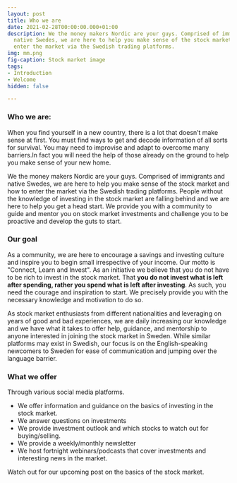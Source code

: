 ```yaml
---
layout: post
title: Who we are
date: 2021-02-28T00:00:00.000+01:00
description: We the money makers Nordic are your guys. Comprised of immigrants and
  native Swedes, we are here to help you make sense of the stock market and how to
  enter the market via the Swedish trading platforms.
img: mm.png
fig-caption: Stock market image
tags:
- Introduction
- Welcome
hidden: false

---
```

### Who we are:

When you find yourself in a new country, there is a lot that doesn’t make sense at first. You must find ways to get and decode information of all sorts for survival. You may need to improvise and adapt to overcome many barriers.In fact you will need the help of those already on the ground to help you make sense of your new home.

We the money makers Nordic are your guys. Comprised of immigrants and native Swedes, we are here to help you make sense of the stock market and how to enter the market via the Swedish trading platforms. People without the knowledge of investing in the stock market are falling behind and we are here to help you get a head start. We provide you with a community to guide and mentor you on stock market investments and challenge you to be proactive and develop the guts to start.

### Our goal

As a community, we are here to encourage a savings and investing culture and inspire you to begin small irrespective of your income. Our motto is "Connect, Learn and Invest". As an initiative we believe that you do not have to be rich to invest in the stock market. That **you do not invest what is left after spending, rather you spend what is left after investing**. As such, you need the courage and inspiration to start. We precisely provide you with the necessary knowledge and motivation to do so.

As stock market enthusiasts from different nationalities and leveraging on years of good and bad experiences, we are daily increasing our knowledge and we have what it takes to offer help, guidance, and mentorship to anyone interested in joining the stock market in Sweden. While similar platforms may exist in Swedish, our focus is on the English-speaking newcomers to Sweden for ease of communication and jumping over the language barrier.

### What we offer

Through various social media platforms.

* We offer information and guidance on the basics of investing in the stock market.
* We answer questions on investments
* We provide investment outlook and which stocks to watch out for buying/selling.
* We provide a weekly/monthly newsletter
* We host fortnight webinars/podcasts that cover investments and interesting news in the market.

Watch out for our upcoming post on the basics of the stock market.